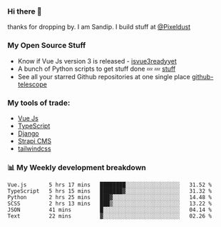 ### Hi there 👋

thanks for dropping by.
I am Sandip. I build stuff at [@Pixeldust](github.com/pixeldust-in/)

###  **My Open Source Stuff**

 - Know if Vue Js version 3 is released -  [isvue3readyyet](https://github.com/sandiprb/isvue3readyyet)
 - A bunch of Python scripts to get stuff done 💤 💤 [stuff](https://github.com/sandiprb/stuff)
 - See all your starred Github repositories at one single place [github-telescope](https://github.com/sandiprb/github-telescope)



###  **My tools of trade:**
 - [Vue Js](https://github.com/vuejs/vue/)
 - [TypeScript](https://github.com/microsoft/TypeScript)
 - [Django](github.com/django/django)
 - [Strapi CMS](github.com/strapi/strapi)
 - [tailwindcss](https://github.com/tailwindlabs/tailwindcss)


###  📊 **My Weekly development breakdown**
<!--START_SECTION:waka-->

```text
Vue.js       5 hrs 17 mins   ████████░░░░░░░░░░░░░░░░░   31.52 %
TypeScript   5 hrs 15 mins   ███████▓░░░░░░░░░░░░░░░░░   31.32 %
Python       2 hrs 25 mins   ███▓░░░░░░░░░░░░░░░░░░░░░   14.48 %
SCSS         2 hrs 13 mins   ███▒░░░░░░░░░░░░░░░░░░░░░   13.22 %
JSON         41 mins         █░░░░░░░░░░░░░░░░░░░░░░░░   04.14 %
Text         22 mins         ▓░░░░░░░░░░░░░░░░░░░░░░░░   02.26 %
```

<!--END_SECTION:waka-->
